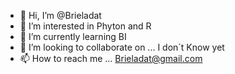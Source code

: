 - 👋 Hi, I’m @Brieladat
- 👀 I’m interested in Phyton and R
- 🌱 I’m currently learning BI
- 💞️ I’m looking to collaborate on ... I don´t Know yet
- 📫 How to reach me ... Brieladat@gmail.com

<!---
Brieladat/Brieladat is a ✨ special ✨ repository because its `README.md` (this file) appears on your GitHub profile.
You can click the Preview link to take a look at your changes.
--->
